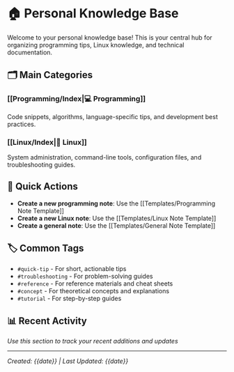 # 🏠 Personal Knowledge Base

Welcome to your personal knowledge base! This is your central hub for organizing programming tips, Linux knowledge, and technical documentation.

## 🗂️ Main Categories

### [[Programming/Index|💻 Programming]]
Code snippets, algorithms, language-specific tips, and development best practices.

### [[Linux/Index|🐧 Linux]]
System administration, command-line tools, configuration files, and troubleshooting guides.

## 📝 Quick Actions

- **Create a new programming note**: Use the [[Templates/Programming Note Template]]
- **Create a new Linux note**: Use the [[Templates/Linux Note Template]]
- **Create a general note**: Use the [[Templates/General Note Template]]

## 🏷️ Common Tags

- `#quick-tip` - For short, actionable tips
- `#troubleshooting` - For problem-solving guides
- `#reference` - For reference materials and cheat sheets
- `#concept` - For theoretical concepts and explanations
- `#tutorial` - For step-by-step guides

## 📊 Recent Activity

*Use this section to track your recent additions and updates*

---
*Created: {{date}} | Last Updated: {{date}}*